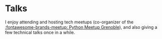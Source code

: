 # Talks

I enjoy attending and hosting tech meetups (co-organizer of the
[:fontawesome-brands-meetup: Python Meetup Grenoble][python-meetup-grenoble]),
and also giving a few technical talks once in a while.

[python-meetup-grenoble]: https://www.meetup.com/fr-FR/Groupe-dutilisateurs-Python-Grenoble/ "Python Meetup Grenoble"
